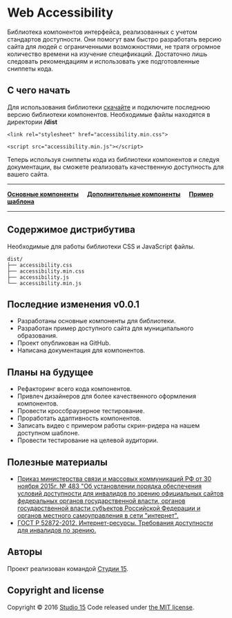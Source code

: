 # Web Accessibility

Библиотека компонентов интерфейса, реализованных с учетом стандартов доступности. Они помогут вам быстро разработать версию сайта для людей с ограниченными возможностями, не тратя огромное количество времени на изучение спецификаций. Достаточно лишь следовать рекомендациям и использовать уже подготовленные сниппеты кода.
## С чего начать

Для использования библиотеки [скачайте](https://github.com/15web/web-accessibility/archive/master.zip) и подключите последнюю версию библиотеки компонентов. Необходимые файлы находятся в директории **/dist**

```
<link rel="stylesheet" href="accessibility.min.css">
```

```
<script src="accessibility.min.js"></script>
```

Теперь используя сниппеты кода из библиотеки компонентов и следуя документации, вы сможете реализовать качественную доступность для вашего сайта.

___


[**Основные компоненты**](http://15web.github.io/web-accessibility/) &nbsp;&nbsp;&nbsp; [**Дополнительные компоненты**](http://15web.github.io/web-accessibility/additional.html) &nbsp;&nbsp;&nbsp; [**Пример шаблона**](http://15web.github.io/web-accessibility/examples/sp/)

___

## Содержимое дистрибутива

Необходимые для работы библиотеки CSS и JavaScript файлы.

```
dist/
├── accessibility.css
├── accessibility.min.css
├── accessibility.js
└── accessibility.min.js
```

## Последние изменения v0.0.1

* Разработаны основные компоненты для библиотеки.
* Разработан пример доступного сайта для муниципального образования.
* Проект опубликован на GitHub.
* Написана документация для компонентов.

## Планы на будущее

* Рефакторинг всего кода компонентов.
* Привлеч дизайнеров для более качественного оформления компонентов.
* Провести кроссбраузерное тестирование.
* Проработать адаптивность компонентов.
* Записать видео с примером работы скрин-ридера на нашем доступном шаблоне.
* Провести тестирование на целевой аудитории.

## Полезные материалы

* [Приказ министерства связи и массовых коммуникаций РФ от 30 ноября 2015г. № 483 "Об установлении порядка обеспечения условий доступности для инвалидов по зрению официальных сайтов федеральных органов государственной власти, органов государственной власти субъектов Российской Федерации и органов местного самоуправления в сети "интернет".](http://www.garant.ru/hotlaw/federal/693692/)
* [ГОСТ Р 52872-2012. Интернет-ресурсы. Требования доступности для инвалидов по зрению.](https://github.com/15web/web-accessibility/blob/gh-pages/gost_r_52872_2012.pdf)

## Авторы

Проект реализован командой [Студии 15](http://15web.ru).

## Copyright and license

Copyright © 2016 [Studio 15](http://15web.ru)
Code released under [the MIT license](https://github.com/twbs/bootstrap/blob/master/LICENSE).